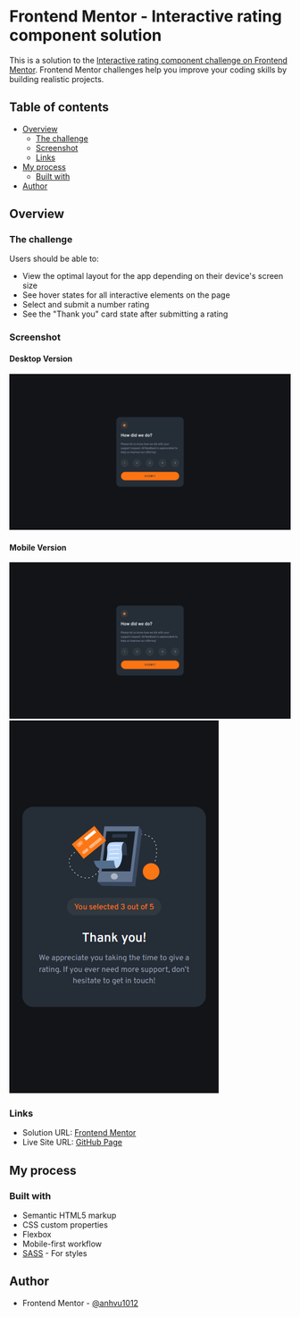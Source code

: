 # Frontend Mentor - Interactive rating component solution

This is a solution to the [Interactive rating component challenge on Frontend Mentor](https://www.frontendmentor.io/challenges/interactive-rating-component-koxpeBUmI). Frontend Mentor challenges help you improve your coding skills by building realistic projects.

## Table of contents

- [Overview](#overview)
  - [The challenge](#the-challenge)
  - [Screenshot](#screenshot)
  - [Links](#links)
- [My process](#my-process)
  - [Built with](#built-with)
- [Author](#author)

## Overview

### The challenge

Users should be able to:

- View the optimal layout for the app depending on their device's screen size
- See hover states for all interactive elements on the page
- Select and submit a number rating
- See the "Thank you" card state after submitting a rating

### Screenshot

#### Desktop Version

![](screenshots/desktop_rating_state.png)

#### Mobile Version

![](screenshots/desktop_rating_state.png) ![](screenshots/mobile_thank_you_state.png)

### Links

- Solution URL: [Frontend Mentor]()
- Live Site URL: [GitHub Page](https://anhvu1012.github.io/Interactive-Rating-Component/)

## My process

### Built with

- Semantic HTML5 markup
- CSS custom properties
- Flexbox
- Mobile-first workflow
- [SASS](https://sass-lang.com/) - For styles

## Author

- Frontend Mentor - [@anhvu1012](https://www.frontendmentor.io/profile/anhvu1012)

